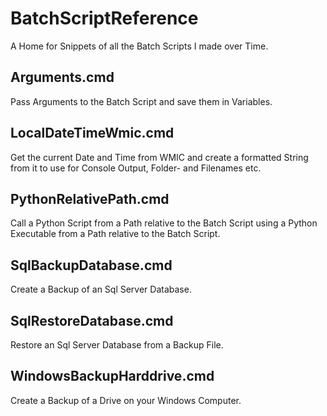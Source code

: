 # BatchScriptReference

A Home for Snippets of all the Batch Scripts I made over Time. 

## Arguments.cmd

Pass Arguments to the Batch Script and save them in Variables.

## LocalDateTimeWmic.cmd

Get the current Date and Time from WMIC and create a formatted String from it to use for Console Output, Folder- and Filenames etc.

## PythonRelativePath.cmd

Call a Python Script from a Path relative to the Batch Script using a Python Executable from a Path relative to the Batch Script.

## SqlBackupDatabase.cmd

Create a Backup of an Sql Server Database.

## SqlRestoreDatabase.cmd

Restore an Sql Server Database from a Backup File.

## WindowsBackupHarddrive.cmd

Create a Backup of a Drive on your Windows Computer.